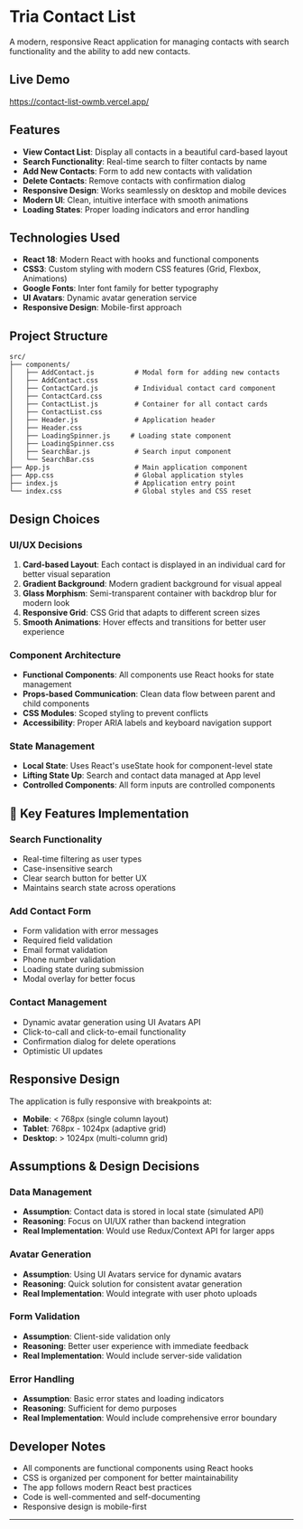 # Tria Contact List

A modern, responsive React application for managing contacts with search functionality and the ability to add new contacts.

## Live Demo

https://contact-list-owmb.vercel.app/

## Features

- **View Contact List**: Display all contacts in a beautiful card-based layout
- **Search Functionality**: Real-time search to filter contacts by name
- **Add New Contacts**: Form to add new contacts with validation
- **Delete Contacts**: Remove contacts with confirmation dialog
- **Responsive Design**: Works seamlessly on desktop and mobile devices
- **Modern UI**: Clean, intuitive interface with smooth animations
- **Loading States**: Proper loading indicators and error handling

## Technologies Used

- **React 18**: Modern React with hooks and functional components
- **CSS3**: Custom styling with modern CSS features (Grid, Flexbox, Animations)
- **Google Fonts**: Inter font family for better typography
- **UI Avatars**: Dynamic avatar generation service
- **Responsive Design**: Mobile-first approach


## Project Structure

```
src/
├── components/
│   ├── AddContact.js          # Modal form for adding new contacts
│   ├── AddContact.css
│   ├── ContactCard.js         # Individual contact card component
│   ├── ContactCard.css
│   ├── ContactList.js         # Container for all contact cards
│   ├── ContactList.css
│   ├── Header.js              # Application header
│   ├── Header.css
│   ├── LoadingSpinner.js     # Loading state component
│   ├── LoadingSpinner.css
│   ├── SearchBar.js           # Search input component
│   └── SearchBar.css
├── App.js                     # Main application component
├── App.css                    # Global application styles
├── index.js                   # Application entry point
└── index.css                  # Global styles and CSS reset
```

## Design Choices

### UI/UX Decisions

1. **Card-based Layout**: Each contact is displayed in an individual card for better visual separation
2. **Gradient Background**: Modern gradient background for visual appeal
3. **Glass Morphism**: Semi-transparent container with backdrop blur for modern look
4. **Responsive Grid**: CSS Grid that adapts to different screen sizes
5. **Smooth Animations**: Hover effects and transitions for better user experience

### Component Architecture

- **Functional Components**: All components use React hooks for state management
- **Props-based Communication**: Clean data flow between parent and child components
- **CSS Modules**: Scoped styling to prevent conflicts
- **Accessibility**: Proper ARIA labels and keyboard navigation support

### State Management

- **Local State**: Uses React's useState hook for component-level state
- **Lifting State Up**: Search and contact data managed at App level
- **Controlled Components**: All form inputs are controlled components

## 🔧 Key Features Implementation

### Search Functionality
- Real-time filtering as user types
- Case-insensitive search
- Clear search button for better UX
- Maintains search state across operations

### Add Contact Form
- Form validation with error messages
- Required field validation
- Email format validation
- Phone number validation
- Loading state during submission
- Modal overlay for better focus

### Contact Management
- Dynamic avatar generation using UI Avatars API
- Click-to-call and click-to-email functionality
- Confirmation dialog for delete operations
- Optimistic UI updates

## Responsive Design

The application is fully responsive with breakpoints at:
- **Mobile**: < 768px (single column layout)
- **Tablet**: 768px - 1024px (adaptive grid)
- **Desktop**: > 1024px (multi-column grid)


## Assumptions & Design Decisions

### Data Management
- **Assumption**: Contact data is stored in local state (simulated API)
- **Reasoning**: Focus on UI/UX rather than backend integration
- **Real Implementation**: Would use Redux/Context API for larger apps

### Avatar Generation
- **Assumption**: Using UI Avatars service for dynamic avatars
- **Reasoning**: Quick solution for consistent avatar generation
- **Real Implementation**: Would integrate with user photo uploads

### Form Validation
- **Assumption**: Client-side validation only
- **Reasoning**: Better user experience with immediate feedback
- **Real Implementation**: Would include server-side validation

### Error Handling
- **Assumption**: Basic error states and loading indicators
- **Reasoning**: Sufficient for demo purposes
- **Real Implementation**: Would include comprehensive error boundary

## Developer Notes

- All components are functional components using React hooks
- CSS is organized per component for better maintainability
- The app follows modern React best practices
- Code is well-commented and self-documenting
- Responsive design is mobile-first

---


